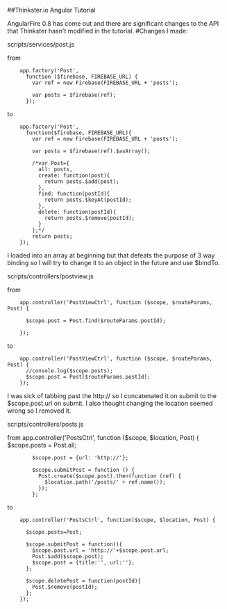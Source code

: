 ##Thinkster.io Angular Tutorial

AngularFire 0.8 has come out and there are significant changes to the API that Thinkster hasn't modified in the tutorial.
#Changes I made:

scripts/services/post.js

from

        app.factory('Post',
          function ($firebase, FIREBASE_URL) {
            var ref = new Firebase(FIREBASE_URL + 'posts');

            var posts = $firebase(ref);
          });
to

        app.factory('Post',
          function($firebase, FIREBASE_URL){
            var ref = new Firebase(FIREBASE_URL + 'posts');

            var posts = $firebase(ref).$asArray();

            /*var Post={
              all: posts,
              create: function(post){
                return posts.$add(post);
              },
              find: function(postId){
                return posts.$keyAt(postId);
              },
              delete: function(postId){
                return posts.$remove(postId);
              }
            };*/
            return posts;
        });

I loaded into an array at beginning but that defeats the purpose of 3 way binding so I will try to change it to an object in the future and use $bindTo.

scripts/controllers/postview.js

from

        app.controller('PostViewCtrl', function ($scope, $routeParams, Post) {

          $scope.post = Post.find($routeParams.postId);

        });

to

        app.controller('PostViewCtrl', function ($scope, $routeParams, Post) {
          //console.log($scope.posts);
          $scope.post = Post[$routeParams.postId];
        });

I was sick of tabbing past the http:// so I concatenated it on submit to the $scope.post.url on submit. I also thought changing the location seemed wrong so I removed it.

scripts/controllers/posts.js

from
        app.controller('PostsCtrl', function ($scope, $location, Post) {
            $scope.posts = Post.all;

            $scope.post = {url: 'http://'};

            $scope.submitPost = function () {
              Post.create($scope.post).then(function (ref) {
                $location.path('/posts/' + ref.name());
              });
            };

to

        app.controller('PostsCtrl', function($scope, $location, Post) {

          $scope.posts=Post;

          $scope.submitPost = function(){
            $scope.post.url = 'http://'+$scope.post.url;
            Post.$add($scope.post);
            $scope.post = {title:'', url:''};
          };

          $scope.deletePost = function(postId){
            Post.$remove(postId);
          };
        });
